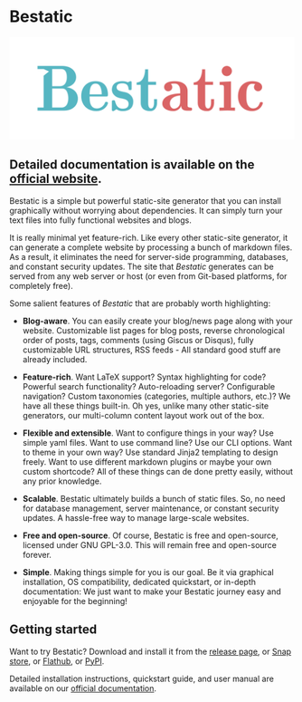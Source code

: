 # Bestatic

![Bestatic Logo](https://raw.githubusercontent.com/tatsatb/bestatic/main/favicon_package/Bestatic_Logo_svg.svg)

## Detailed documentation is available on the [official website](https://www.bestaticpy.com/).

Bestatic is a simple but powerful static-site generator that you can install graphically without worrying about dependencies. It can simply turn your text files into fully functional websites and blogs.

It is really minimal yet feature-rich. Like every other static-site generator,
it can generate a complete website by processing a bunch of markdown files. As a result, it eliminates the need for server-side programming, databases, and constant security updates. The site that _Bestatic_ generates can be served from any web server or host (or even from Git-based platforms, for completely free). 

Some salient features of _Bestatic_ that are probably worth highlighting:

-  **Blog-aware**. You can easily create your blog/news page along with your website. Customizable list pages for blog posts, reverse chronological order of posts, tags, comments (using Giscus or Disqus), fully customizable URL structures, RSS feeds - All standard good stuff are already included.


-  **Feature-rich**. Want LaTeX support? Syntax highlighting for code? Powerful search functionality? Auto-reloading server? Configurable navigation? Custom taxonomies (categories, multiple authors, etc.)? We have all these things built-in. Oh yes, unlike many other static-site generators, our multi-column content layout work out of the box.  


- **Flexible and extensible**. Want to configure things in your way? Use simple yaml files. Want to use command line? Use our CLI options. Want to theme in your own way? Use standard Jinja2 templating to design freely. Want to use different markdown plugins or maybe your own custom shortcode? All of these things can de done pretty easily, without any prior knowledge. 


-  **Scalable**. Bestatic ultimately builds a bunch of static files. So, no need for database management, server maintenance, or constant security updates. A hassle-free way to manage large-scale websites.

-  **Free and open-source**. Of course, Bestatic is free and open-source, licensed under GNU GPL-3.0. This will remain free and open-source forever.


-  **Simple**. Making things simple for you is our goal. Be it via graphical installation, OS compatibility, dedicated quickstart, or in-depth documentation: We just want to make your Bestatic journey easy and enjoyable for the beginning!


## Getting started

Want to try Bestatic? Download and install it from the [release page](https://github.com/tatsatb/bestatic/releases/latest), or [Snap store](https://snapcraft.io/bestatic), or [Flathub](https://flathub.org/apps/com.bestaticpy.bestatic), or [PyPI](https://pypi.org/project/Bestatic/). 

Detailed installation instructions, quickstart guide, and user manual are available on our [official documentation](https://www.bestaticpy.com/docs/). 

  

